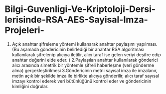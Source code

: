 # Bilgi-Guvenligi-Ve-Kriptoloji-Dersi-Ierisinde-RSA-AES-Sayisal-Imza-Projeleri-
1. Açık anahtar şifreleme yöntemi kullanarak anahtar paylaşımı yapılması. (Bu aşamada göndericinin belirlediği bir anahtar RSA algoritması kullanılarak şifrelenip alıcıya iletilir, alıcı  taraf ise gelen veriyi deşifre edip anahtar değerini elde eder. ) 
2.Paylaşılan anahtar kullanılarak gönderici alıcı arasında simetrik bir yöntemle şifreli haberleşme  (veri gönderme alma) gerçekleştirilmesi 
3.Göndericinin metni sayısal imza ile imzalanır, metin açık bir şekilde imza ile birlikte alıcıya gönderilir,  alıcı taraf sayısal imzayı kontrol ederek veri bütünlüğünü kontrol eder ve göndericinin kimliğini doğrular.
